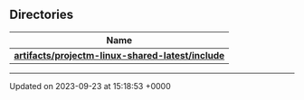 

## Directories

| Name           |
| -------------- |
| **[artifacts/projectm-linux-shared-latest/include](/api/Files/dir_baa3462235adcd20f3075ad01252fc08.md#dir-artifacts/projectm-linux-shared-latest/include)**  |






-------------------------------

Updated on 2023-09-23 at 15:18:53 +0000
